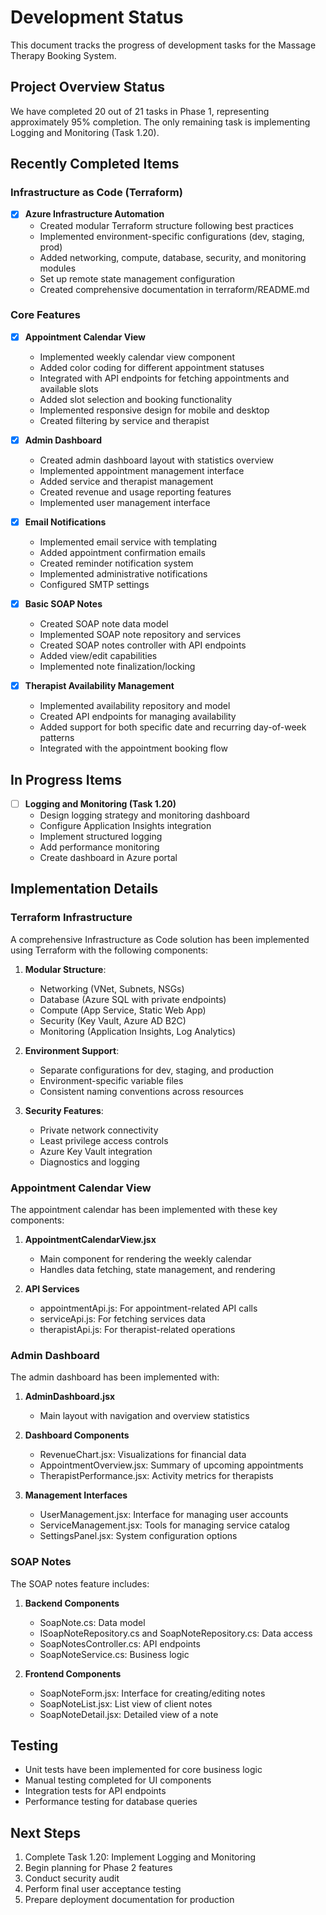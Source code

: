 # Development Status

This document tracks the progress of development tasks for the Massage Therapy Booking System.

## Project Overview Status

We have completed 20 out of 21 tasks in Phase 1, representing approximately 95% completion. The only remaining task is implementing Logging and Monitoring (Task 1.20).

## Recently Completed Items

### Infrastructure as Code (Terraform)
- [x] **Azure Infrastructure Automation**
  - Created modular Terraform structure following best practices
  - Implemented environment-specific configurations (dev, staging, prod)
  - Added networking, compute, database, security, and monitoring modules
  - Set up remote state management configuration
  - Created comprehensive documentation in terraform/README.md

### Core Features
- [x] **Appointment Calendar View**
  - Implemented weekly calendar view component
  - Added color coding for different appointment statuses
  - Integrated with API endpoints for fetching appointments and available slots
  - Added slot selection and booking functionality
  - Implemented responsive design for mobile and desktop
  - Created filtering by service and therapist

- [x] **Admin Dashboard**
  - Created admin dashboard layout with statistics overview
  - Implemented appointment management interface
  - Added service and therapist management
  - Created revenue and usage reporting features
  - Implemented user management interface

- [x] **Email Notifications**
  - Implemented email service with templating
  - Added appointment confirmation emails
  - Created reminder notification system
  - Implemented administrative notifications
  - Configured SMTP settings

- [x] **Basic SOAP Notes**
  - Created SOAP note data model
  - Implemented SOAP note repository and services
  - Created SOAP notes controller with API endpoints
  - Added view/edit capabilities
  - Implemented note finalization/locking

- [x] **Therapist Availability Management**
  - Implemented availability repository and model
  - Created API endpoints for managing availability
  - Added support for both specific date and recurring day-of-week patterns
  - Integrated with the appointment booking flow

## In Progress Items

- [ ] **Logging and Monitoring (Task 1.20)**
  - Design logging strategy and monitoring dashboard
  - Configure Application Insights integration
  - Implement structured logging
  - Add performance monitoring
  - Create dashboard in Azure portal

## Implementation Details

### Terraform Infrastructure

A comprehensive Infrastructure as Code solution has been implemented using Terraform with the following components:

1. **Modular Structure**:
   - Networking (VNet, Subnets, NSGs)
   - Database (Azure SQL with private endpoints)
   - Compute (App Service, Static Web App)
   - Security (Key Vault, Azure AD B2C)
   - Monitoring (Application Insights, Log Analytics)

2. **Environment Support**:
   - Separate configurations for dev, staging, and production
   - Environment-specific variable files
   - Consistent naming conventions across resources

3. **Security Features**:
   - Private network connectivity
   - Least privilege access controls
   - Azure Key Vault integration
   - Diagnostics and logging

### Appointment Calendar View

The appointment calendar has been implemented with these key components:

1. **AppointmentCalendarView.jsx**
   - Main component for rendering the weekly calendar
   - Handles data fetching, state management, and rendering

2. **API Services**
   - appointmentApi.js: For appointment-related API calls
   - serviceApi.js: For fetching services data
   - therapistApi.js: For therapist-related operations

### Admin Dashboard

The admin dashboard has been implemented with:

1. **AdminDashboard.jsx**
   - Main layout with navigation and overview statistics

2. **Dashboard Components**
   - RevenueChart.jsx: Visualizations for financial data
   - AppointmentOverview.jsx: Summary of upcoming appointments
   - TherapistPerformance.jsx: Activity metrics for therapists

3. **Management Interfaces**
   - UserManagement.jsx: Interface for managing user accounts
   - ServiceManagement.jsx: Tools for managing service catalog
   - SettingsPanel.jsx: System configuration options

### SOAP Notes

The SOAP notes feature includes:

1. **Backend Components**
   - SoapNote.cs: Data model
   - ISoapNoteRepository.cs and SoapNoteRepository.cs: Data access
   - SoapNotesController.cs: API endpoints
   - SoapNoteService.cs: Business logic

2. **Frontend Components**
   - SoapNoteForm.jsx: Interface for creating/editing notes
   - SoapNoteList.jsx: List view of client notes
   - SoapNoteDetail.jsx: Detailed view of a note

## Testing

- Unit tests have been implemented for core business logic
- Manual testing completed for UI components
- Integration tests for API endpoints
- Performance testing for database queries

## Next Steps

1. Complete Task 1.20: Implement Logging and Monitoring
2. Begin planning for Phase 2 features
3. Conduct security audit
4. Perform final user acceptance testing
5. Prepare deployment documentation for production 